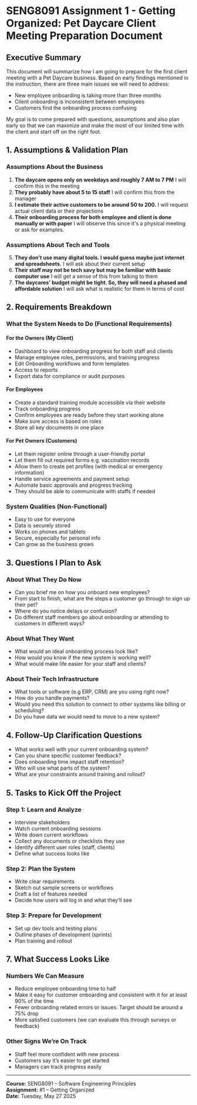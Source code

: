 # SENG8091 Assignment 1 - Getting Organized: Pet Daycare Client Meeting Preparation Document

## Executive Summary
This document will summarize how I am going to prepare for the first client meeting with a Pet Daycare business. Based on early findings mentioned in the instruction, there are three main issues we will need to address:

- New employee onboarding is taking more than three months
- Client onboarding is inconsistent between employees
- Customers find the onboarding process confusing
  
My goal is to come prepared with questions, assumptions and also plan early so that we can maximize and make the most of our limited time with the client and start off on the right foot.

## 1. Assumptions & Validation Plan

### Assumptions About the Business
1. **The daycare opens only on weekdays and roughly 7 AM to 7 PM**
   I will confirm this in the meeting
2. **They probably have about 5 to 15 staff**
   I will confirm this from the manager
3. **I estimate their active customers to be around 50 to 200.**
   I will request actual client data or their projections
4. **Their onboarding process for both employee and client is done manually or with paper**
   I will observe this since it's a physical meeting or ask for examples.

### Assumptions About Tech and Tools
5. **They don't use many digital tools. I would guess maybe just internet and spreadsheets.**
   I will ask about their current setup
6. **Their staff may not be tech savy but may be familiar with basic computer use**
   I will get a sense of this from talking to them
7. **The daycares' budget might be tight. So, they will need a phased and affordable solution**
   I will ask what is realistic for them in terms of cost 
   

## 2. Requirements Breakdown

### What the System Needs to Do (Functional Requirements)
#### For the Owners (My Client)
- Dashboard to view onboarding progress for both staff and clients
- Manage employee roles, permissions, and training progress
- Edit Onboarding workflows and form templates
- Access to reports
- Export data for compliance or audit purposes

#### For Employees
- Create a standard training module accessible via their website
- Track onboarding progress
- Confirm employees are ready before they start working alone
- Make sure access is based on roles
- Store all key documents in one place

#### For Pet Owners (Customers)
- Let them register online through a user-friendly portal
- Let them fill out required forms e.g. vaccination records
- Allow them to create pet profiles (with medical or emergency information)
- Handle service agreements and payment setup
- Automate basic approvals and progress tracking
- They should be able to communicate with staffs if needed

### System Qualities (Non-Functional)
- Easy to use for everyone
- Data is securely stored
- Works on phones and tablets
- Secure, especially for personal info
- Can grow as the business grows

## 3. Questions I Plan to Ask

### About What They Do Now
- Can you brief me on how you onboard new employees?
- From start to finish, what are the steps a customer go through to sign up their pet?
- Where do you notice delays or confusion?
- Do different staff members go about onboarding or attending to customers in different ways?

### About What They Want
- What would an ideal onboarding process look like?
- How would you know if the new system is working well?
- What would make life easier for your staff and clients?

### About Their Tech Infrastructure
- What tools or software (e.g ERP, CRM) are you using right now?
- How do you handle payments?
- Would you need this solution to connect to other systems like billing or scheduling?
- Do you have data we would need to move to a new system?


## 4. Follow-Up Clarification Questions
- What works well with your current onboarding system?
- Can you share specific customer feedback?
- Does onboarding time impact staff retention?
- Who will use what parts of the system?
- What are your constraints around training and rollout?

## 5. Tasks to Kick Off the Project

### Step 1: Learn and Analyze
- Interview stakeholders
- Watch current onboarding sessions
- Write down current workflows
- Collect any documents or checklists they use
- Identify different user roles (staff, clients)
- Define what success looks like

### Step 2: Plan the System
- Write clear requirements
- Sketch out sample screens or workflows
- Draft a list of features needed
- Decide how users will log in and what they’ll see

### Step 3: Prepare for Development
- Set up dev tools and testing plans
- Outline phases of development (sprints)
- Plan training and rollout

## 7. What Success Looks Like

### Numbers We Can Measure
- Reduce employee onboarding time to half
- Make it easy for customer onboarding and consistent with it for at least 90% of the time
- Fewer onboarding related errors or issues. Target should be around a 75% drop
- More satisfied customers (we can evaluate this through surveys or feedback)

### Other Signs We’re On Track
- Staff feel more confident with new process
- Customers say it’s easier to get started
- Managers can track progress easily


---

**Course:** SENG8091 – Software Engineering Principles  
**Assignment:** #1 – Getting Organized  
**Date:** Tuesday, May 27 2025